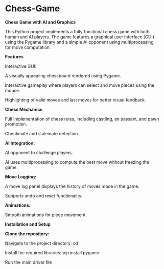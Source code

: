 # Chess-Game

**Chess Game with AI and Graphics**

This Python project implements a fully functional chess game with both human and AI players. The game features a graphical user interface (GUI) using the Pygame library and a simple AI opponent using multiprocessing for move computation.

**Features**

Interactive GUI:

A visually appealing chessboard rendered using Pygame.

Interactive gameplay where players can select and move pieces using the mouse.

Highlighting of valid moves and last moves for better visual feedback.

**Chess Mechanics**:

Full implementation of chess rules, including castling, en passant, and pawn promotion.

Checkmate and stalemate detection.

**AI Integration:**

AI opponent to challenge players.

AI uses multiprocessing to compute the best move without freezing the game.

**Move Logging:**

A move log panel displays the history of moves made in the game.

Supports undo and reset functionality.

**Animations:**

Smooth animations for piece movement.


**Installation and Setup**

**Clone the repository:**

Navigate to the project directory: cd <project-directory>

Install the required libraries: pip install pygame

Run the main driver file
